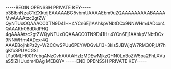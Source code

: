 -----BEGIN OPENSSH PRIVATE KEY-----
b3BlbnNzaC1rZXktdjEAAAAABG5vbmUAAAAEbm9uZQAAAAAAAAABAAAAMwAAAAtzc2gtZW
QyNTUxOQAAACC0TN9D41H+4YCn6Ej1AAhkpVNbtDCx9NNWHm4ADcxr4QAAAKh08dDidPHQ
4gAAAAtzc2gtZWQyNTUxOQAAACC0TN9D41H+4YCn6Ej1AAhkpVNbtDCx9NNWHm4ADcxr4Q
AAAEBojhkPz2y+W2CCwSPUu6PEYWDGviJ13+3kls5JBWjqW7RM30PjUf7hgKfoSPUACGSl
U1u0MLH001YebgANzGvhAAAAHzIzMDEwMjkzQHN0LnBoZW5pa2FhLXVuaS5lZHUudm4BAg
MEBQY=
-----END OPENSSH PRIVATE KEY-----

